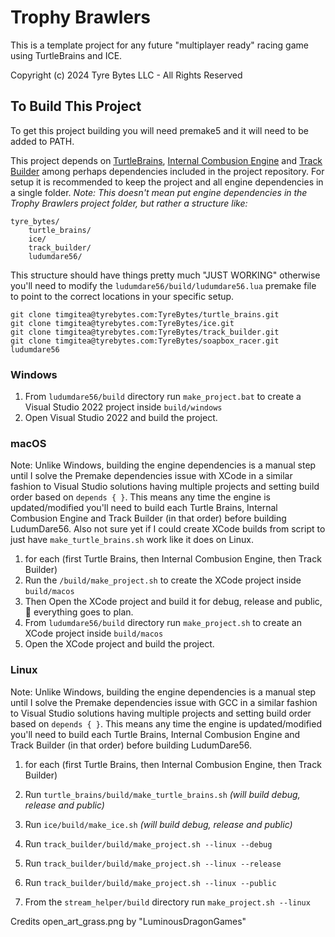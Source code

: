 
# Trophy Brawlers

This is a template project for any future "multiplayer ready" racing game using TurtleBrains and ICE.

Copyright (c) 2024 Tyre Bytes LLC - All Rights Reserved

## To Build This Project

To get this project building you will need premake5 and it will need to be added to PATH.

This project depends on [TurtleBrains](http://tyrebytes.com:3000/TyreBytes/turtle_brains), [Internal Combusion Engine](http://tyrebytes.com:3000/TyreBytes/ice) and [Track Builder](http://tyrebytes.com:3000/TyreBytes/track_builder) among perhaps dependencies included in the project repository. For setup it is recommended to keep the project and all engine dependencies in a single folder. _Note: This doesn't mean put engine dependencies in the Trophy Brawlers project folder, but rather a structure like:_

	tyre_bytes/
		turtle_brains/
		ice/
		track_builder/
		ludumdare56/

This structure should have things pretty much "JUST WORKING" otherwise you'll need to modify the `ludumdare56/build/ludumdare56.lua` premake file to point to the correct locations in your specific setup.

	git clone timgitea@tyrebytes.com:TyreBytes/turtle_brains.git
	git clone timgitea@tyrebytes.com:TyreBytes/ice.git
	git clone timgitea@tyrebytes.com:TyreBytes/track_builder.git
	git clone timgitea@tyrebytes.com:TyreBytes/soapbox_racer.git ludumdare56

### Windows
1. From `ludumdare56/build` directory run `make_project.bat` to create a Visual Studio 2022 project inside `build/windows`
2. Open Visual Studio 2022 and build the project.

### macOS
Note: Unlike Windows, building the engine dependencies is a manual step until I solve the Premake dependencies issue with XCode in a similar fashion to Visual Studio solutions having multiple projects and setting build order based on `depends { }`. This means any time the engine is updated/modified you'll need to build each Turtle Brains, Internal Combusion Engine and Track Builder (in that order) before building LudumDare56. Also not sure yet if I could create XCode builds from script to just have `make_turtle_brains.sh` work like it does on Linux.
1. for each (first Turtle Brains, then Internal Combusion Engine, then Track Builder)
  1. Run the `/build/make_project.sh` to create the XCode project inside `build/macos`
  2. Then Open the XCode project and build it for debug, release and public, 🤞 everything goes to plan.
2. From `ludumdare56/build` directory run `make_project.sh` to create an XCode project inside `build/macos`
3. Open the XCode project and build the project.

### Linux
Note: Unlike Windows, building the engine dependencies is a manual step until I solve the Premake dependencies issue with GCC in a similar fashion to Visual Studio solutions having multiple projects and setting build order based on `depends { }`.  This means any time the engine is updated/modified you'll need to build each Turtle Brains, Internal Combusion Engine and Track Builder (in that order) before building LudumDare56.
1. for each (first Turtle Brains, then Internal Combusion Engine, then Track Builder)
2. Run `turtle_brains/build/make_turtle_brains.sh` _(will build debug, release and public)_
3. Run `ice/build/make_ice.sh` _(will build debug, release and public)_
4. Run `track_builder/build/make_project.sh --linux --debug`
5. Run `track_builder/build/make_project.sh --linux --release`
6. Run `track_builder/build/make_project.sh --linux --public`

1. From the `stream_helper/build` directory run `make_project.sh --linux`

Credits
open_art_grass.png by "LuminousDragonGames"

